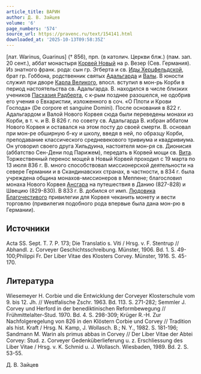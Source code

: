 ```yaml
---
article_title: ВАРИН
author: Д. В. Зайцев
volume: '6'
page_numbers: '574'
source_url: https://pravenc.ru/text/154141.html
downloaded_at: '2025-10-13T09:58:35Z'
---
```


[лат. Warinus, Guarinus] († 856), прп. (в католич. Церкви блж.) (пам. зап. 20 сент.), аббат монастыря [Корвей Новый](<https://pravenc.ru/text/Корвей Новый.html>) на р. Везер (Сев. Германия). Из знатного франк. рода: сын гр. Эгберта и св. [Иды Херцфельдской](<https://pravenc.ru/text/Иды Херцфельдской.html>), брат гр. Гоббона, родственник святых [Адальгарда](https://pravenc.ru/text/Адальгард.html) и [Валы](https://pravenc.ru/text/Валы.html). В юности служил при дворе [Карла Великого](<https://pravenc.ru/text/Карл Великий.html>), впосл. вступил в мон-рь Корби в период настоятельства св. Адальгарда. В. находился в числе близких учеников [Пасхазия Радберта](<https://pravenc.ru/text/Пасхазия Радберта.html>), с к-рым позднее разошелся, не одобрив его учения о Евхаристии, изложенного в соч. «О Плоти и Крови Господа» (De corpore et sanguine Domini). После основания в 822 г. Адальгардом и Валой Нового Корвея сюда были переведены монахи из Корби, в т. ч. и В. В 826 г. по совету св. Адальгарда В. избран аббатом Нового Корвея и оставался на этом посту до своей смерти. В. основал при мон-ре обширную б-ку и школу, введя в ней, по образцу Корби, преподавание классического средневекового тривиума и квадривиума. Он уговорил своего друга Хильдуина, настоятеля мон-ря св. Дионисия (аббатство Сен-Дени под Парижем), передать в Корвей мощи св. [Вита](https://pravenc.ru/text/Вита.html). Торжественный перенос мощей в Новый Корвей проходил с 19 марта по 13 июля 836 г. В. много способствовал миссионерской деятельности на севере Германии и в Скандинавских странах, в частности, в 834 г. была учреждена община монахов-миссионеров в Меппене; благословил монаха Нового Корвея [Ансгара](https://pravenc.ru/text/Ансгара.html) на путешествия в Данию (827-828) и Швецию (829-830). В 833 г. В. добился от имп. [Людовика Благочестивого](<https://pravenc.ru/text/Людовик Благочестивый.html>) привилегии для Корвея чеканить монету и вести торговлю (привилегия подобного рода впервые была дана мон-рю в Германии).

## Источники

Acta SS. Sept. T. 7. P. 173; Die Translatio s. Viti / Hrsg. v. F. Stentrup // Abhandl. z. Corveyer Geschichtsschreibung. Münster, 1906. Bd. 1. S. 49-100;Philippi Fr. Der Liber Vitae des Klosters Corvey. Münster, 1916. S. 45-170.

## Литература

Wiesemeyer H. Corbie und die Entwicklung der Corveyer Klosterschule vom 9. bis 12. Jh. // Westfalische Zschr. 1963. Bd. 113. S. 271-282; Semmler J. Corvey und Herford in der benediktinischen Reformbewegung // Frühmittelalter-Stud. 1970. Bd. 4. S. 298-309; Krüger R.-H. Zur Nachfolgeregelung von 826 in den Klöstern Corbie und Corvey // Tradition als hist. Kraft / Hrsg. N. Kamp, J. Wollasch. B.; N. Y., 1982. S. 181-196; Sandmann M. Warin als primus abbas in Corvey // Der Liber Vitae der Abtei Corvey: Stud. z. Corveyer Gedenküberlieferung u. z. Erschliessung des Liber Vitae / Hrsg. v. K. Schmid u. J. Wollasch. Wiesbaden, 1989. Bd. 2. S. 53-55.

Д. В. Зайцев
